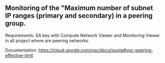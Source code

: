 ## Monitoring of the "Maximum number of subnet IP ranges (primary and secondary) in a peering group.

Requirements: SA key with Compute Network Viewer and Monitoring Viewer in all project where are peering networks.

Documentation: https://cloud.google.com/vpc/docs/quota#vpc-peering-effective-limit